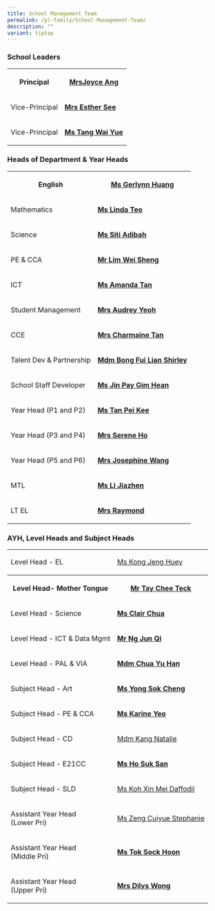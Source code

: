 ```yaml
---
title: School Management Team
permalink: /pl-family/School-Management-Team/
description: ""
variant: tiptap
---
```

<h3><strong>School Leaders</strong></h3>
<table style="minWidth: 50px">
<colgroup>
<col>
<col>
</colgroup>
<tbody>
<tr>
<th rowspan="1" colspan="1">
<p>Principal</p>
</th>
<th rowspan="1" colspan="1">
<p><strong><a href="mailto:plmgps@moe.edu.sg" rel="noopener noreferrer nofollow" target="_blank">MrsJoyce Ang</a></strong>
</p>
</th>
</tr>
<tr>
<td rowspan="1" colspan="1">
<p>Vice-Principal</p>
</td>
<td rowspan="1" colspan="1">
<p><strong><a href="mailto:plmgps@moe.edu.sg" rel="noopener noreferrer nofollow" target="_blank">Mrs Esther See</a></strong>
</p>
</td>
</tr>
<tr>
<td rowspan="1" colspan="1">
<p>Vice-Principal</p>
</td>
<td rowspan="1" colspan="1">
<p><strong><a href="mailto:plmgps@moe.edu.sg" rel="noopener noreferrer nofollow" target="_blank">Ms Tang Wai Yue</a></strong>
</p>
</td>
</tr>
</tbody>
</table>
<h3><strong>Heads of Department &amp; Year Heads</strong></h3>
<table style="minWidth: 50px">
<colgroup>
<col>
<col>
</colgroup>
<tbody>
<tr>
<th rowspan="1" colspan="1">
<p>English</p>
</th>
<th rowspan="1" colspan="1">
<p><strong><a href="mailto:huang_xueyi@moe.edu.sg" rel="noopener noreferrer nofollow" target="_blank">Ms Gerlynn Huang</a></strong>
<br>
</p>
</th>
</tr>
<tr>
<td rowspan="1" colspan="1">
<p>Mathematics</p>
</td>
<td rowspan="1" colspan="1">
<p><strong><a href="mailto:teo_mei_ling_linda@moe.edu.sg" rel="noopener noreferrer nofollow" target="_blank">Ms Linda Teo</a></strong>
</p>
</td>
</tr>
<tr>
<td rowspan="1" colspan="1">
<p>Science</p>
</td>
<td rowspan="1" colspan="1">
<p><strong><a href="mailto:siti_adibah_karim@moe.edu.sg" rel="noopener noreferrer nofollow" target="_blank">Ms Siti Adibah</a></strong>
</p>
</td>
</tr>
<tr>
<td rowspan="1" colspan="1">
<p>PE &amp; CCA</p>
</td>
<td rowspan="1" colspan="1">
<p><strong><a href="mailto:lim_wei_sheng@moe.edu.sg" rel="noopener noreferrer nofollow" target="_blank">Mr Lim Wei Sheng</a></strong>
</p>
</td>
</tr>
<tr>
<td rowspan="1" colspan="1">
<p>ICT</p>
</td>
<td rowspan="1" colspan="1">
<p><strong><a href="mailto:tan_ying_ying_amanda@moe.edu.sg" rel="noopener noreferrer nofollow" target="_blank">Ms Amanda Tan</a></strong>
</p>
</td>
</tr>
<tr>
<td rowspan="1" colspan="1">
<p>Student Management
<br>
</p>
</td>
<td rowspan="1" colspan="1">
<p><strong><a href="mailto:goh_jee_lwee_audrey@moe.edu.sg" rel="noopener noreferrer nofollow" target="_blank">Mrs Audrey Yeoh</a></strong>
</p>
</td>
</tr>
<tr>
<td rowspan="1" colspan="1">
<p>CCE
<br>
</p>
</td>
<td rowspan="1" colspan="1">
<p><strong><a href="mailto:yeo_hsu-er_charmaine@moe.edu.sg" rel="noopener noreferrer nofollow" target="_blank">Mrs Charmaine Tan</a></strong>
</p>
</td>
</tr>
<tr>
<td rowspan="1" colspan="1">
<p>Talent Dev &amp; Partnership
<br>
</p>
</td>
<td rowspan="1" colspan="1">
<p><strong><a href="mailto:bong_fui_lian_shirley@schools.gov.sg" rel="noopener noreferrer nofollow" target="_blank">Mdm Bong Fui Lian Shirley</a></strong>
</p>
</td>
</tr>
<tr>
<td rowspan="1" colspan="1">
<p>School Staff Developer
<br>
</p>
</td>
<td rowspan="1" colspan="1">
<p><strong><a href="mailto:pay_gim_hean@schools.gov.sg" rel="noopener noreferrer nofollow" target="_blank">Ms Jin Pay Gim Hean</a></strong>
</p>
</td>
</tr>
<tr>
<td rowspan="1" colspan="1">
<p>Year Head (P1 and P2)
<br>
</p>
</td>
<td rowspan="1" colspan="1">
<p><strong><a href="mailto:tan_pei_kee@moe.edu.sg" rel="noopener noreferrer nofollow" target="_blank">Ms Tan Pei Kee</a></strong>
</p>
</td>
</tr>
<tr>
<td rowspan="1" colspan="1">
<p>Year Head (P3 and P4)
<br>
</p>
</td>
<td rowspan="1" colspan="1">
<p><strong><a href="mailto:siew_yoke_yin_serene@moe.edu.sg" rel="noopener noreferrer nofollow" target="_blank">Mrs Serene Ho</a></strong>
</p>
</td>
</tr>
<tr>
<td rowspan="1" colspan="1">
<p>Year Head (P5 and P6)
<br>
</p>
</td>
<td rowspan="1" colspan="1">
<p><strong><a href="mailto:wong_lie_peng_josephine@moe.edu.sg" rel="noopener noreferrer nofollow" target="_blank">Mrs Josephine Wang</a></strong>
</p>
</td>
</tr>
<tr>
<td rowspan="1" colspan="1">
<p>MTL
<br>
</p>
</td>
<td rowspan="1" colspan="1">
<p><strong><a href="mailto:li_jiazhen@schools.gov.sg" rel="noopener noreferrer nofollow" target="_blank">Ms Li Jiazhen</a></strong>
</p>
</td>
</tr>
<tr>
<td rowspan="1" colspan="1">
<p>LT EL
<br>
</p>
</td>
<td rowspan="1" colspan="1">
<p><strong><a href="mailto:sarasvethy_anne_marimuthu@moe.edu.sg" rel="noopener noreferrer nofollow" target="_blank">Mrs Raymond</a></strong>
</p>
</td>
</tr>
</tbody>
</table>
<h3><strong>AYH, Level Heads and Subject Heads</strong></h3>
<table style="minWidth: 50px">
<colgroup>
<col>
<col>
</colgroup>
<tbody>
<tr>
<td rowspan="1" colspan="1">
<p>Level Head - EL</p>
</td>
<td rowspan="1" colspan="1">
<p><a href="kong_jeng_huey@moe.edu.sg" rel="noopener nofollow" target="_blank">Ms Kong Jeng Huey</a>
</p>
</td>
</tr>
<tr>
<th rowspan="1" colspan="1">
<p>Level Head- Mother Tongue</p>
</th>
<th rowspan="1" colspan="1">
<p><strong><a href="mailto:tay_chee_teck@schools.gov.sg" rel="noopener noreferrer nofollow" target="_blank">Mr Tay Chee Teck</a></strong>
</p>
</th>
</tr>
<tr>
<td rowspan="1" colspan="1">
<p>Level Head - Science</p>
</td>
<td rowspan="1" colspan="1">
<p><strong><a href="mailto:chua_ruo_bing_clair@moe.edu.sg" rel="noopener noreferrer nofollow" target="_blank">Ms Clair Chua</a></strong>
</p>
</td>
</tr>
<tr>
<td rowspan="1" colspan="1">
<p>Level Head - ICT &amp; Data Mgmt</p>
</td>
<td rowspan="1" colspan="1">
<p><strong><a href="mailto:ng_jun_qi@schools.gov.sg" rel="noopener noreferrer nofollow" target="_blank">Mr Ng Jun Qi</a></strong>
</p>
</td>
</tr>
<tr>
<td rowspan="1" colspan="1">
<p>Level Head - PAL &amp; VIA</p>
</td>
<td rowspan="1" colspan="1">
<p><strong><a href="mailto:chua_yu_han@schools.gov.sg" rel="noopener noreferrer nofollow" target="_blank">Mdm Chua Yu Han</a></strong>
</p>
</td>
</tr>
<tr>
<td rowspan="1" colspan="1">
<p>Subject Head - Art</p>
</td>
<td rowspan="1" colspan="1">
<p><strong><a href="mailto:yong_sok_cheng@moe.edu.sg" rel="noopener noreferrer nofollow" target="_blank">Ms Yong Sok Cheng</a></strong>
</p>
</td>
</tr>
<tr>
<td rowspan="1" colspan="1">
<p>Subject Head - PE &amp; CCA</p>
</td>
<td rowspan="1" colspan="1">
<p><strong><a href="mailto:yeo_wei_san_karine@moe.edu.sg" rel="noopener noreferrer nofollow" target="_blank">Ms Karine Yeo</a></strong>
</p>
</td>
</tr>
<tr>
<td rowspan="1" colspan="1">
<p>Subject Head - CD
<br>
</p>
</td>
<td rowspan="1" colspan="1">
<p><a href="mailto:kang_natalie@schools.gov.sg" rel="noopener noreferrer nofollow" target="_blank">Mdm Kang Natalie</a>
</p>
</td>
</tr>
<tr>
<td rowspan="1" colspan="1">
<p>Subject Head - E21CC
<br>
</p>
</td>
<td rowspan="1" colspan="1">
<p><strong><a href="mailto:ho_suk_san@school.gov.sg" rel="noopener noreferrer nofollow" target="_blank">Ms Ho Suk San</a></strong>
</p>
</td>
</tr>
<tr>
<td rowspan="1" colspan="1">
<p>Subject Head - SLD</p>
</td>
<td rowspan="1" colspan="1">
<p><a href="koh_xin_mei_daffodil@moe.edu.sg" rel="noopener nofollow" target="_blank">Ms Koh Xin Mei Daffodil</a>
</p>
</td>
</tr>
<tr>
<td rowspan="1" colspan="1">
<p>Assistant Year Head
<br>(Lower Pri)</p>
</td>
<td rowspan="1" colspan="1">
<p><a href="mailto:zeng_cuiyue_stephanie@moe.edu.sg" rel="noopener noreferrer nofollow" target="_blank">Ms Zeng Cuiyue Stephanie</a>
</p>
</td>
</tr>
<tr>
<td rowspan="1" colspan="1">
<p>Assistant Year Head
<br>(Middle Pri)</p>
</td>
<td rowspan="1" colspan="1">
<p><strong><a href="mailto:tok_sock_hoon@moe.edu.sg" rel="noopener noreferrer nofollow" target="_blank">Ms Tok Sock Hoon</a></strong> 
<br>
</p>
</td>
</tr>
<tr>
<td rowspan="1" colspan="1">
<p>Assistant Year Head
<br>(Upper Pri)</p>
</td>
<td rowspan="1" colspan="1">
<p><strong><a href="mailto:dilys_jiang_sihui@moe.edu.sg" rel="noopener noreferrer nofollow" target="_blank">Mrs Dilys Wong</a></strong>
</p>
</td>
</tr>
</tbody>
</table>
<p></p>